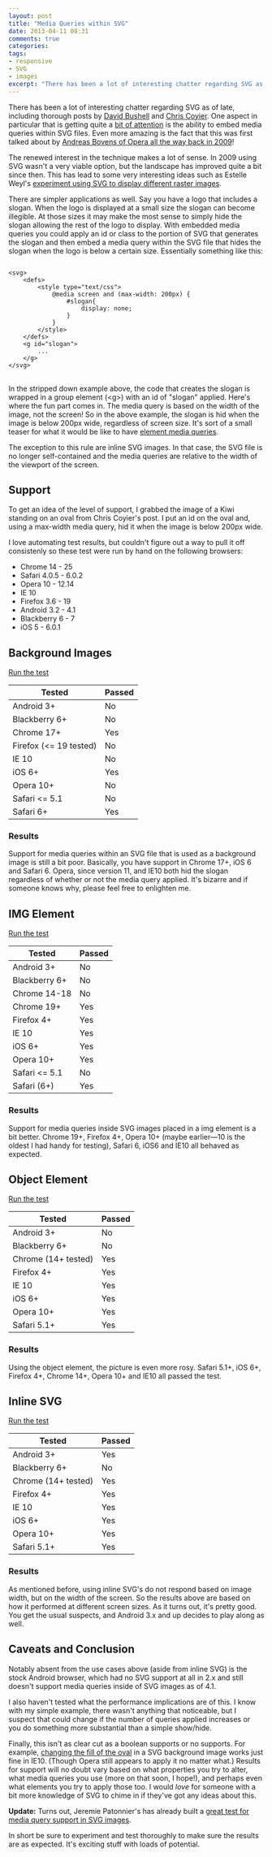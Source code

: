 ```yaml
---
layout: post
title: "Media Queries within SVG"
date: 2013-04-11 08:31
comments: true
categories: 
tags:
- responsive
- SVG
- images
excerpt: "There has been a lot of interesting chatter regarding SVG as of late. One aspect in particular that is getting quite a bit of attention is the ability to embed media queries within SVG files. But just how well supported is this feature?"
---
```


There has been a lot of interesting chatter regarding SVG as of late, including thorough posts by [David Bushell](http://dbushell.com/2013/02/04/a-primer-to-front-end-svg-hacking/) and [Chris Coyier](http://css-tricks.com/using-svg/). One aspect in particular that is getting quite a [bit of attention](http://blog.cloudfour.com/media-queries-in-svg-images/) is the ability to embed media queries within SVG files. Even more amazing is the fact that this was first talked about by [Andreas Bovens of Opera all the way back in 2009](http://my.opera.com/ODIN/blog/2009/10/12/how-media-queries-allow-you-to-optimize-svg-icons-for-several-sizes)!

The renewed interest in the technique makes a lot of sense. In 2009 using SVG wasn't a very viable option, but the landscape has improved quite a bit since then. This has lead to some very interesting ideas such as Estelle Weyl's [experiment using SVG to display different raster images](http://estelle.github.io/mobilecss/images/clown/clown.svg).

There are simpler applications as well. Say you have a logo that includes a slogan. When the logo is displayed at a small size the slogan can become illegible. At those sizes it may make the most sense to simply hide the slogan allowing the rest of the logo to display. With embedded media queries you could apply an id or class to the portion of SVG that generates the slogan and then embed a media query within the SVG file that hides the slogan when the logo is below a certain size. Essentially something like this:

<pre>
<code class="language-markup">
&lt;svg&gt;
	&lt;defs&gt;
		&lt;style type="text/css"&gt;
			@media screen and (max-width: 200px) {
				#slogan{
					display: none;
				}
			}
		&lt;/style&gt;
	&lt;/defs&gt;
	&lt;g id="slogan"&gt;
		...
	&lt;/g&gt;
&lt;/svg&gt;
</code>
</pre>

In the stripped down example above, the code that creates the slogan is wrapped in a group element (&lt;g&gt;) with an id of "slogan" applied. Here's where the fun part comes in. The media query is based on the width of the image, not the screen! So in the above example, the slogan is hid when the image is below 200px wide, regardless of screen size. It's sort of a small teaser for what it would be like to have [element media queries](http://ianstormtaylor.com/media-queries-are-a-hack/).

The exception to this rule are inline SVG images. In that case, the SVG file is no longer self-contained and the media queries are relative to the width of the viewport of the screen.

## Support
To get an idea of the level of support, I grabbed the image of a Kiwi standing on an oval from Chris Coyier's post. I put an id on the oval and, using a max-width media query, hid it when the image is below 200px wide.

I love automating test results, but couldn't figure out a way to pull it off consistenly so these test were run by hand on the following browsers:

- Chrome 14 - 25
- Safari 4.0.5 - 6.0.2
- Opera 10 - 12.14
- IE 10
- Firefox 3.6 - 19
- Android 3.2 - 4.1
- Blackberry 6 - 7
- iOS 5 - 6.0.1

## Background Images
[Run the test](http://timkadlec.com/test/mq-svg/index.html)

<table class="testResults" cellspacing="3">
<thead>
<tr>
<th>Tested</th>
<th>Passed</th>
</tr>
</thead>
<tbody>
<tr>
<td>Android 3+</td>
<td class="fail">No</td>
</tr>
<tr>
<td>Blackberry 6+</td>
<td class="fail">No</td>
</tr>
<tr>
<td>Chrome 17+</td>
<td class="pass">Yes</td>
</tr>
<tr>
<td>Firefox (<= 19 tested)</td>
<td class="fail">No</td>
</tr>
<tr>
<td>IE 10</td>
<td class="fail">No</td>
</tr>
<tr>
<td>iOS 6+</td>
<td class="pass">Yes</td>
</tr>
<tr>
<td>Opera 10+</td>
<td class="fail">No</td>
</tr>
<tr>
<td>Safari <= 5.1</td>
<td class="fail">No</td>
</tr>
<tr>
<td>Safari 6+</td>
<td class="pass">Yes</td>
</tr>
</tbody>
</table>

### Results
Support for media queries within an SVG file that is used as a background image is still a bit poor. Basically, you have support in Chrome 17+, iOS 6 and Safari 6. Opera, since version 11, and IE10 both hid the slogan regardless of whether or not the media query applied. It's bizarre and if someone knows why, please feel free to enlighten me.

## IMG Element
[Run the test](http://timkadlec.com/test/mq-svg/img.html)

<table class="testResults" cellspacing="3">
<thead>
<tr>
<th>Tested</th>
<th>Passed</th>
</tr>
</thead>
<tbody>
<tr>
<td>Android 3+</td>
<td class="fail">No</td>
</tr>
<tr>
<td>Blackberry 6+</td>
<td class="fail">No</td>
</tr>
<tr>
<td>Chrome 14-18</td>
<td class="fail">No</td>
</tr>
<tr>
<td>Chrome 19+</td>
<td class="pass">Yes</td>
</tr>
<tr>
<td>Firefox 4+</td>
<td class="pass">Yes</td>
</tr>
<tr>
<td>IE 10</td>
<td class="pass">Yes</td>
</tr>
<tr>
<td>iOS 6+</td>
<td class="pass">Yes</td>
</tr>
<tr>
<td>Opera 10+</td>
<td class="pass">Yes</td>
</tr>
<tr>
<td>Safari <= 5.1</td>
<td class="fail">No</td>
</tr>
<tr>
<td>Safari (6+)</td>
<td class="pass">Yes</td>
</tr>
</tbody>
</table>

### Results
Support for media queries inside SVG images placed in a img element is a bit better. Chrome 19+, Firefox 4+, Opera 10+ (maybe earlier—10 is the oldest I had handy for testing), Safari 6, iOS6 and IE10 all behaved as expected. 

## Object Element
[Run the test](http://timkadlec.com/test/mq-svg/object.html)

<table class="testResults" cellspacing="3">
<thead>
<tr>
<th>Tested</th>
<th>Passed</th>
</tr>
</thead>
<tbody>
<tr>
<td>Android 3+</td>
<td class="fail">No</td>
</tr>
<tr>
<td>Blackberry 6+</td>
<td class="fail">No</td>
</tr>
<tr>
<td>Chrome (14+ tested)</td>
<td class="pass">Yes</td>
</tr>
<tr>
<td>Firefox 4+</td>
<td class="pass">Yes</td>
</tr>
<tr>
<td>IE 10</td>
<td class="pass">Yes</td>
</tr>
<tr>
<td>iOS 6+</td>
<td class="pass">Yes</td>
</tr>
<tr>
<td>Opera 10+</td>
<td class="pass">Yes</td>
</tr>
<tr>
<td>Safari 5.1+</td>
<td class="pass">Yes</td>
</tr>
</tbody>
</table>

### Results
Using the object element, the picture is even more rosy. Safari 5.1+, iOS 6+, Firefox 4+, Chrome 14+, Opera 10+ and IE10 all passed the test.

## Inline SVG
[Run the test](http://timkadlec.com/test/mq-svg/inline.html)

<table class="testResults" cellspacing="3">
<thead>
<tr>
<th>Tested</th>
<th>Passed</th>
</tr>
</thead>
<tbody>
<tr>
<td>Android 3+</td>
<td class="pass">Yes</td>
</tr>
<tr>
<td>Blackberry 6+</td>
<td class="fail">No</td>
</tr>
<tr>
<td>Chrome (14+ tested)</td>
<td class="pass">Yes</td>
</tr>
<tr>
<td>Firefox 4+</td>
<td class="pass">Yes</td>
</tr>
<tr>
<td>IE 10</td>
<td class="pass">Yes</td>
</tr>
<tr>
<td>iOS 6+</td>
<td class="pass">Yes</td>
</tr>
<tr>
<td>Opera 10+</td>
<td class="pass">Yes</td>
</tr>
<tr>
<td>Safari 5.1+</td>
<td class="pass">Yes</td>
</tr>
</tbody>
</table>

### Results
As mentioned before, using inline SVG's do not respond based on image width, but on the width of the screen. So the results above are based on how it performed at different screen sizes. As it turns out, it's pretty good. You get the usual suspects, and Android 3.x and up decides to play along as well.

## Caveats and Conclusion
Notably absent from the use cases above (aside from inline SVG) is the stock Android browser, which had no SVG support at all in 2.x and still doesn't support media queries inside of SVG images as of 4.1.

I also haven't tested what the performance implications are of this. I know with my simple example, there wasn't anything that noticeable, but I suspect that could change if the number of queries applied increases or you do something more substantial than a simple show/hide.

Finally, this isn't as clear cut as a boolean supports or no supports. For example, [changing the fill of the oval](http://timkadlec.com/test/mq-svg/path.html) in a SVG background image works just fine in IE10. (Though Opera still appears to apply it no matter what.) Results for support will no doubt vary based on what properties you try to alter, what media queries you use (more on that soon, I hope!), and perhaps even what elements you try to apply those too. I would *love* for someone with a bit more knowledge of SVG to chime in if they've got any ideas about this.

**Update:** Turns out, Jeremie Patonnier's has already built a [great test for media query support in SVG images](http://jeremie.patonnier.net/experiences/svg/media-queries/test.html).

In short be sure to experiment and test thoroughly to make sure the results are as expected. It's exciting stuff with loads of potential.
